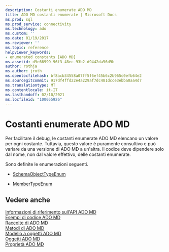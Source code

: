 ```yaml
---
description: Costanti enumerate ADO MD
title: ADO MD costanti enumerate | Microsoft Docs
ms.prod: sql
ms.prod_service: connectivity
ms.technology: ado
ms.custom: ''
ms.date: 01/19/2017
ms.reviewer: ''
ms.topic: reference
helpviewer_keywords:
- enumerated constants [ADO MD]
ms.assetid: d9e66999-96f3-48ec-93b2-d9442da56d9b
author: rothja
ms.author: jroth
ms.openlocfilehash: bf8acb34558a07ff5f6ef45b6c2b965c0efb64e2
ms.sourcegitcommit: 917df4ffd22e4a229af7dc481dcce3ebba0aa4d7
ms.translationtype: MT
ms.contentlocale: it-IT
ms.lasthandoff: 02/10/2021
ms.locfileid: "100055926"
---
```

# <a name="ado-md-enumerated-constants"></a>Costanti enumerate ADO MD
Per facilitare il debug, le costanti enumerate ADO MD elencano un valore per ogni costante. Tuttavia, questo valore è puramente consultivo e può variare da una versione di ADO MD a un'altra. Il codice deve dipendere solo dal nome, non dal valore effettivo, delle costanti enumerate.  
  
 Sono definite le enumerazioni seguenti.  
  
-   [SchemaObjectTypeEnum](./schemaobjecttypeenum.md)  
  
-   [MemberTypeEnum](./membertypeenum.md)  
  
## <a name="see-also"></a>Vedere anche  
 [Informazioni di riferimento sull'API ADO MD](./ado-md-object-model.md)   
 [Esempi di codice ADO MD](./ado-md-code-examples.md)   
 [Raccolte di ADO MD](./ado-md-collections.md)   
 [Metodi di ADO MD](./ado-md-methods.md)   
 [Modello a oggetti ADO MD](./ado-md-object-model.md)   
 [Oggetti ADO MD](./ado-md-objects.md)   
 [Proprietà ADO MD](./ado-md-properties.md)
